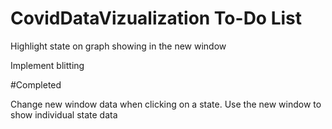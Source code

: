 # CovidDataVizualization To-Do List

Highlight state on graph showing in the new window 

Implement blitting

#Completed

Change new window data when clicking on a state.
Use the new window to show individual state data


